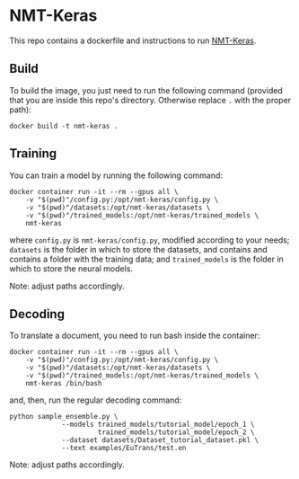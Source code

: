 # NMT-Keras
This repo contains a dockerfile and instructions to run [NMT-Keras](https://github.com/lvapeab/nmt-keras).

## Build
To build the image, you just need to run the following command (provided that you are inside this repo's directory. Otherwise replace `.` with the proper path):

```
docker build -t nmt-keras .
```

## Training
You can train a model by running the following command:

```
docker container run -it --rm --gpus all \
    -v "$(pwd)"/config.py:/opt/nmt-keras/config.py \
    -v "$(pwd)"/datasets:/opt/nmt-keras/datasets \
    -v "$(pwd)"/trained_models:/opt/nmt-keras/trained_models \
    nmt-keras
```

where ```config.py``` is ```nmt-keras/config.py```, modified according to your needs; ```datasets``` is the folder in which to store the datasets, and contains and contains a folder with the training data; and ```trained_models``` is the folder in which to store the neural models.

Note: adjust paths accordingly.

## Decoding
To translate a document, you need to run bash inside the container:

```
docker container run -it --rm --gpus all \
    -v "$(pwd)"/config.py:/opt/nmt-keras/config.py \
    -v "$(pwd)"/datasets:/opt/nmt-keras/datasets \
    -v "$(pwd)"/trained_models:/opt/nmt-keras/trained_models \
    nmt-keras /bin/bash
```

and, then, run the regular decoding command:

```
python sample_ensemble.py \
             --models trained_models/tutorial_model/epoch_1 \
                      trained_models/tutorial_model/epoch_2 \
             --dataset datasets/Dataset_tutorial_dataset.pkl \
             --text examples/EuTrans/test.en
```

Note: adjust paths accordingly.
